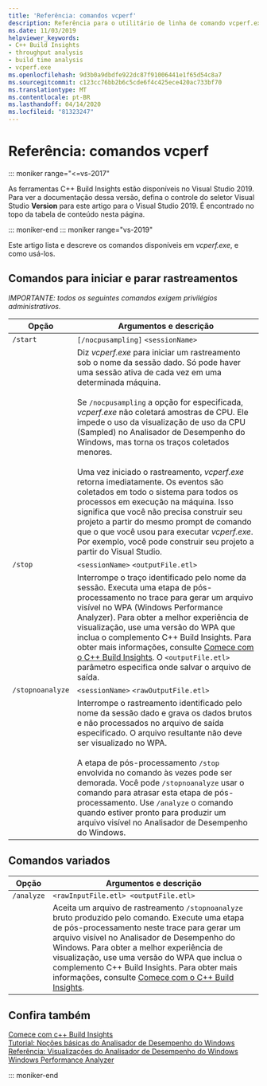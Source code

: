 ```yaml
---
title: 'Referência: comandos vcperf'
description: Referência para o utilitário de linha de comando vcperf.exe.
ms.date: 11/03/2019
helpviewer_keywords:
- C++ Build Insights
- throughput analysis
- build time analysis
- vcperf.exe
ms.openlocfilehash: 9d3b0a9dbdfe922dc87f91006441e1f65d54c8a7
ms.sourcegitcommit: c123cc76bb2b6c5cde6f4c425ece420ac733bf70
ms.translationtype: MT
ms.contentlocale: pt-BR
ms.lasthandoff: 04/14/2020
ms.locfileid: "81323247"
---
```

# <a name="reference-vcperf-commands"></a>Referência: comandos vcperf

::: moniker range="<=vs-2017"

As ferramentas C++ Build Insights estão disponíveis no Visual Studio 2019. Para ver a documentação dessa versão, defina o controle do seletor Visual Studio **Version** para este artigo para o Visual Studio 2019. É encontrado no topo da tabela de conteúdo nesta página.

::: moniker-end
::: moniker range="vs-2019"

Este artigo lista e descreve os comandos disponíveis em *vcperf.exe*, e como usá-los.

## <a name="commands-to-start-and-stop-traces"></a>Comandos para iniciar e parar rastreamentos

*IMPORTANTE: todos os seguintes comandos exigem privilégios administrativos.*

| Opção           | Argumentos e descrição |
|------------------|---------------------------|
| `/start`         | `[/nocpusampling]` `<sessionName>` |
|                  | Diz *vcperf.exe* para iniciar um rastreamento sob o nome da sessão dado. Só pode haver uma sessão ativa de cada vez em uma determinada máquina. <br/><br/> Se `/nocpusampling` a opção for especificada, *vcperf.exe* não coletará amostras de CPU. Ele impede o uso da visualização de uso da CPU (Sampled) no Analisador de Desempenho do Windows, mas torna os traços coletados menores. <br/><br/> Uma vez iniciado o rastreamento, *vcperf.exe* retorna imediatamente. Os eventos são coletados em todo o sistema para todos os processos em execução na máquina. Isso significa que você não precisa construir seu projeto a partir do mesmo prompt de comando que o que você usou para executar *vcperf.exe*. Por exemplo, você pode construir seu projeto a partir do Visual Studio. |
| `/stop`          | `<sessionName>` `<outputFile.etl>` |
|                  | Interrompe o traço identificado pelo nome da sessão. Executa uma etapa de pós-processamento no trace para gerar um arquivo visível no WPA (Windows Performance Analyzer). Para obter a melhor experiência de visualização, use uma versão do WPA que inclua o complemento C++ Build Insights. Para obter mais informações, consulte [Comece com o C++ Build Insights](/cpp/build-insights/get-started-with-cpp-build-insights). O `<outputFile.etl>` parâmetro especifica onde salvar o arquivo de saída. |
| `/stopnoanalyze` | `<sessionName>` `<rawOutputFile.etl>` |
|                  | Interrompe o rastreamento identificado pelo nome da sessão dado e grava os dados brutos e não processados no arquivo de saída especificado. O arquivo resultante não deve ser visualizado no WPA. <br/><br/> A etapa de pós-processamento `/stop` envolvida no comando às vezes pode ser demorada. Você pode `/stopnoanalyze` usar o comando para atrasar esta etapa de pós-processamento. Use `/analyze` o comando quando estiver pronto para produzir um arquivo visível no Analisador de Desempenho do Windows. |

## <a name="miscellaneous-commands"></a>Comandos variados

| Opção     | Argumentos e descrição |
|------------|---------------------------|
| `/analyze` | `<rawInputFile.etl> <outputFile.etl>` |
|            | Aceita um arquivo de rastreamento `/stopnoanalyze` bruto produzido pelo comando. Execute uma etapa de pós-processamento neste trace para gerar um arquivo visível no Analisador de Desempenho do Windows. Para obter a melhor experiência de visualização, use uma versão do WPA que inclua o complemento C++ Build Insights. Para obter mais informações, consulte [Comece com o C++ Build Insights](/cpp/build-insights/get-started-with-cpp-build-insights). |

## <a name="see-also"></a>Confira também

[Comece com c++ Build Insights](/cpp/build-insights/get-started-with-cpp-build-insights)\
[Tutorial: Noções básicas do Analisador de Desempenho do Windows](/cpp/build-insights/tutorials/wpa-basics)\
[Referência: Visualizações do Analisador de Desempenho do Windows](wpa-views.md)\
[Windows Performance Analyzer](/windows-hardware/test/wpt/windows-performance-analyzer)

::: moniker-end
